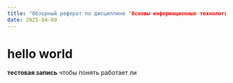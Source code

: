 ```yaml
---
title: "Обзорный реферат по дисциплине "Основы информационных технологий""
date: 2025-04-09
---
```


# hello world

**тестовая запись** чтобы понять работает ли
